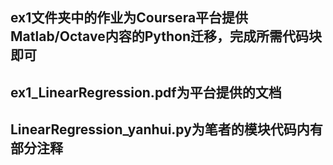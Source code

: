 ## ex1文件夹中的作业为Coursera平台提供Matlab/Octave内容的Python迁移，完成所需代码块即可
## ex1_LinearRegression.pdf为平台提供的文档
## LinearRegression_yanhui.py为笔者的模块代码内有部分注释